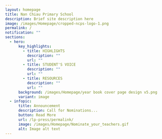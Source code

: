 ```yaml
---
layout: homepage
title: Nan Chiau Primary School
description: Brief site description here
image: /images/Homepage/cropped-ncps-logo-1.png
permalink: /
notification: ""
sections:
  - hero:
      key_highlights:
        - title: HIGHLIGHTS
          description: ""
          url: ""
        - title: STUDENT'S VOICE
          description: ""
          url: ""
        - title: RESOURCES
          description: ""
          url: ""
      background: /images/Homepage/year book cover page design v5.png
      variant: image
  - infopic:
      title: Announcement
      description: Call for Nominations...
      button: Read More
      url: /lp-press/permalink/
      image: /images/Homepage/Nominate_your_teachers.gif
      alt: Image alt text
---
```

